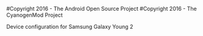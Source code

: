 #Copyright 2016 - The Android Open Source Project
#Copyright 2016 - The CyanogenMod Project

Device configuration for Samsung Galaxy Young 2
